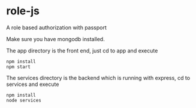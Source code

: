 # role-js
A role based authorization with passport

Make sure you have mongodb installed.

The app directory is the front end, just cd to app and execute
```
npm install
npm start
```

The services directory is the backend which is running with express, cd to services and execute
```
npm install
node services
```

